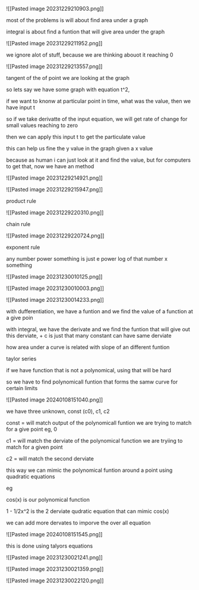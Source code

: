 
![[Pasted image 20231229210903.png]]


most of the problems is will about find area under a graph

integral is about find a funtion that will give area under the graph

![[Pasted image 20231229211952.png]]

we ignore alot of stuff, because we are thinking abouot it reaching 0

![[Pasted image 20231229213557.png]]

tangent of the of point we are looking at the graph

so lets say we have some graph with equation  t^2,

if we want to knonw at particular point in time, what was the value, then we have input t

so if we take derivatte of the input equation, we will get rate of change for small values reaching to zero

then we can apply this input t to get the particulate value

this can help us fine the y value in the graph given a x value

because as human i can just look at it and find the value, but for computers
to get that, now we have an method

![[Pasted image 20231229214921.png]]

![[Pasted image 20231229215947.png]]

product rule

![[Pasted image 20231229220310.png]]

chain rule

![[Pasted image 20231229220724.png]]

exponent rule

any number power something is just e power log of that number x something

![[Pasted image 20231230010125.png]]

![[Pasted image 20231230010003.png]]

![[Pasted image 20231230014233.png]]


with dufferentiation, we have a funtion and we find the value of a function at a give poin

with integral, we have the derivate and we find the funtion that will give out this derviate, + c is just that many constant can have same derviate

how area under a curve is related with slope of an different funtion

taylor series

if we have function that is not a polynomical, using that will be hard

so we have to find polynomicall funtion that forms the samw curve for certain limits

![[Pasted image 20240108151040.png]]

we have three unknown, const (c0), c1, c2


const = will match output of the polynomicall funtion we are trying to match for a give point eg, 0

c1 = will match the derviate of the polynomical function we are tryiing to match for a given point

c2 = will match the second derviate

this way we can mimic the polynomical funtion around a point using quadratic equations

eg

cos(x) is our polynomical function

1 - 1/2x^2 is the 2 derviate qudratic equation that can mimic cos(x)

we can add more dervates to imporve the over all equation

![[Pasted image 20240108151545.png]]

this is done using talyors equations

![[Pasted image 20231230021241.png]]

![[Pasted image 20231230021359.png]]

![[Pasted image 20231230022120.png]]

